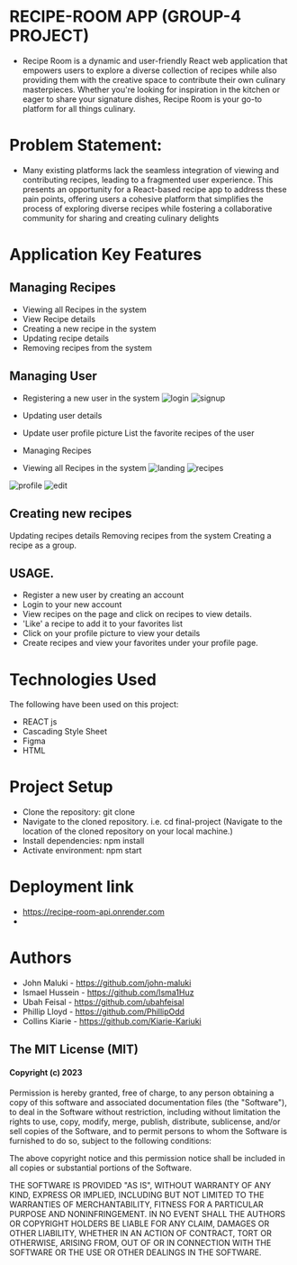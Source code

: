 # RECIPE-ROOM APP (GROUP-4 PROJECT)
-  Recipe Room is a dynamic and user-friendly React web application that empowers users to explore a diverse collection of recipes while also providing them with the creative space to contribute their own culinary masterpieces. Whether you're looking for inspiration in the kitchen or eager to share your signature dishes, Recipe Room is your go-to platform for all things culinary.

# Problem Statement:
- Many existing platforms lack the seamless integration of viewing and contributing recipes, leading to a fragmented user experience. This presents an opportunity for a React-based recipe app to address these pain points, offering users a cohesive platform that simplifies the process of exploring diverse recipes while fostering a collaborative community for sharing and creating culinary delights


# Application Key Features
## Managing Recipes

- Viewing all Recipes in the system
- View Recipe details
- Creating a new recipe in the system
- Updating recipe details
- Removing recipes from the system

## Managing User

- Registering a new user in the system
![login](https://github.com/Isma1Huz/frontend-final-phase/assets/132744360/f43adde2-54ae-484e-a5c9-8e0046f7d8ad)
![signup](https://github.com/Isma1Huz/frontend-final-phase/assets/132744360/dddd716a-da31-4b73-b0c8-c126a5323983)

- Updating user details

- Update user profile picture
List the favorite recipes of the user
- Managing Recipes

- Viewing all Recipes in the system
![landing](https://github.com/Isma1Huz/frontend-final-phase/assets/132744360/299ed28d-325e-47fc-87c5-e4d0f26a1faa)
![recipes](https://github.com/Isma1Huz/frontend-final-phase/assets/132744360/6b8f0698-8c8f-43c6-ac92-5d1e1ce9856c)

![profile](https://github.com/Isma1Huz/frontend-final-phase/assets/132744360/96a16576-b364-4023-b148-4659df4ea5fb)
![edit](https://github.com/Isma1Huz/frontend-final-phase/assets/132744360/56c46eb5-ff99-45dd-84fa-f77654c095b5)


## Creating new recipes
Updating recipes details
Removing recipes from the system
Creating a recipe as a group.

## USAGE.
- Register a new user by creating an account
- Login to your new account
- View recipes on the page and click on recipes to view details.
- 'Like' a recipe to add it to your favorites list
- Click on your profile picture to view your details
- Create recipes and view your favorites under your profile page.

# Technologies Used
The following have been used on this project:
- REACT js
- Cascading Style Sheet
- Figma
- HTML

# Project Setup
- Clone the repository: git clone [<repository-url>](https://github.com/Isma1Huz/frontend-final-phase/tree/Development)
- Navigate to the cloned repository. i.e. cd final-project (Navigate to the location of the cloned repository on your local machine.)
- Install dependencies: npm install
- Activate environment:  npm start

# Deployment link 
- https://recipe-room-api.onrender.com
- 
# Authors
- John Maluki - https://github.com/john-maluki
- Ismael Hussein - https://github.com/Isma1Huz
- Ubah Feisal - https://github.com/ubahfeisal
- Phillip Lloyd - https://github.com/PhillipOdd
- Collins Kiarie - https://github.com/Kiarie-Kariuki


## The MIT License (MIT)
#### Copyright (c) 2023 
Permission is hereby granted, free of charge, to any person obtaining a copy of this software and associated documentation files (the "Software"), to deal in the Software without restriction, including without limitation the rights to use, copy, modify, merge, publish, distribute, sublicense, and/or sell copies of the Software, and to permit persons to whom the Software is furnished to do so, subject to the following conditions:

The above copyright notice and this permission notice shall be included in all copies or substantial portions of the Software.

THE SOFTWARE IS PROVIDED "AS IS", WITHOUT WARRANTY OF ANY KIND, EXPRESS OR IMPLIED, INCLUDING BUT NOT LIMITED TO THE WARRANTIES OF MERCHANTABILITY, FITNESS FOR A PARTICULAR PURPOSE AND NONINFRINGEMENT. IN NO EVENT SHALL THE AUTHORS OR COPYRIGHT HOLDERS BE LIABLE FOR ANY CLAIM, DAMAGES OR OTHER LIABILITY, WHETHER IN AN ACTION OF CONTRACT, TORT OR OTHERWISE, ARISING FROM, OUT OF OR IN CONNECTION WITH THE SOFTWARE OR THE USE OR OTHER DEALINGS IN THE SOFTWARE.
